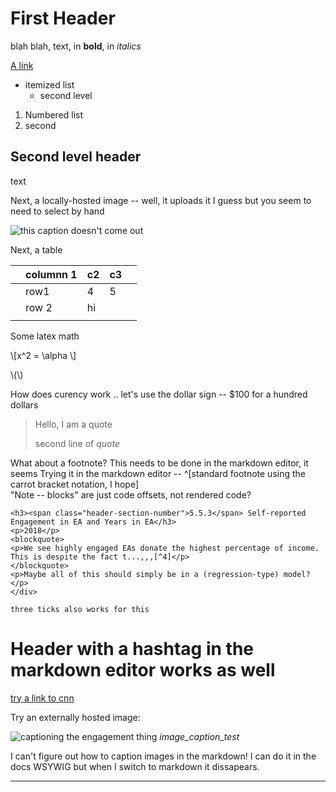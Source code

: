 First Header
============


[//]: # (This is a comment.)




 [//]: # (it seems to work for
multiple lines)


blah blah, text, in **bold**, in *italics*

[A link](www.cnn.com)

*   itemized list
    *   second level

1.  Numbered list
2.  second

Second level header
-------------------

text

Next, a locally-hosted image -- well, it uploads it I guess but you seem to need to select by hand

![this caption doesn't come out](https://39669.cdn.cke-cs.com/cgyAlfpLFBBiEjoXacnz/images/7638c8d47ff5f6736806ac20968e6750e594e5fbd2243472.png)



Next, a table

|   | columnn 1 | c2 | c3 |   |
|---|-----------|----|----|---|
|   | row1      | 4  | 5  |   |
|   | row 2     | hi |    |   |
|   |           |    |    |   |

Some latex math

\\\[x^2 = \\alpha \\\]


\\(\\)

How does curency work .. let's use the dollar sign -- $100 for a hundred dollars

> Hello, I am a quote
>
> second line of *quote*

What about a footnote? This needs to be done in the markdown editor, it seems
Trying it in the markdown editor -- ^[standard footnote using the carrot bracket notation, I hope]
\
"Note -- blocks" are just code offsets, not  rendered code?

    <h3><span class="header-section-number">5.5.3</span> Self-reported Engagement in EA and Years in EA</h3>
    <p>2018</p>
    <blockquote>
    <p>We see highly engaged EAs donate the highest percentage of income. This is despite the fact t...,,,[^4]</p>
    </blockquote>
    <p>Maybe all of this should simply be in a (regression-type) model?</p>
    </div>


```
three ticks also works for this
```

# Header  with a hashtag in the markdown editor works as well

[try a link to cnn](www.cnn.com)



Try an externally hosted image:

![captioning the engagement thing](https://rethinkpriorities.github.io/ea_data_public/ea_survey_work_files/figure-html/unnamed-chunk-26-1.png)
*image_caption_test*

I can't figure out how to caption images in the markdown! I can do it in the docs WSYWIG but when I switch to markdown it dissapears.





* * *


